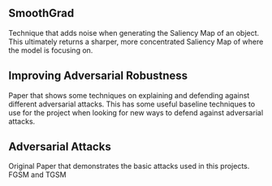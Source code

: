 ## SmoothGrad
Technique that adds noise when generating the Saliency Map of an object. This ultimately returns a sharper, more concentrated Saliency Map of where the model is focusing on.

## Improving Adversarial Robustness
Paper that shows some techniques on explaining and defending against different adversarial attacks. This has some useful baseline techniques to use for the project when looking for new ways to defend against adversarial attacks.

## Adversarial Attacks
Original Paper that demonstrates the basic attacks used in this projects. FGSM and TGSM